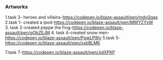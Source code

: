 ### Artworks

1.task 3- heroes and villains-https://codepen.io/blaze-assault/pen/mdyQgax
2.task 1- created a ipod-https://codepen.io/blaze-assault/pen/MWYZYxW
3. task 2-created peppe the frog-https://codepen.io/blaze-assault/pen/gObZEJM
4. task 4-created snow men-https://codepen.io/blaze-assault/pen/PowLPWv
5.task 5-https://codepen.io/blaze-assault/pen/xxbBLMK

7.task 7-https://codepen.io/blaze-assault/pen/JjdXPKP